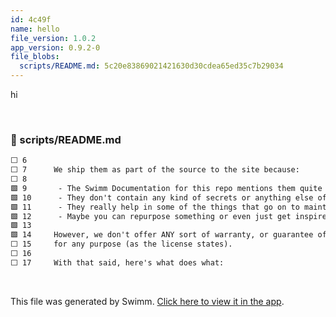 ```yaml
---
id: 4c49f
name: hello
file_version: 1.0.2
app_version: 0.9.2-0
file_blobs:
  scripts/README.md: 5c20e83869021421630d30cdea65ed35c7b29034
---
```


hi

<br/>

<!-- NOTE-swimm-snippet: the lines below link your snippet to Swimm -->
### 📄 scripts/README.md
```markdown
⬜ 6      
⬜ 7      We ship them as part of the source to the site because:
⬜ 8      
🟩 9       - The Swimm Documentation for this repo mentions them quite a bit, 
🟩 10      - They don't contain any kind of secrets or anything else of significance,
🟩 11      - They really help in some of the things that go on to maintain the documentation site,
🟩 12      - Maybe you can repurpose something or even just get inspired to do something for your workflow.
🟩 13     
🟩 14     However, we don't offer ANY sort of warranty, or guarantee of suitability
⬜ 15     for any purpose (as the license states). 
⬜ 16     
⬜ 17     With that said, here's what does what:
```

<br/>

This file was generated by Swimm. [Click here to view it in the app](https://swimm-web-app.web.app/repos/Z2l0aHViJTNBJTNBZG9jcy5zd2ltbS5pbyUzQSUzQXN3aW1taW8=/docs/4c49f).